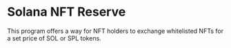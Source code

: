 # Solana NFT Reserve

This program offers a way for NFT holders to exchange whitelisted NFTs for a set price of SOL or SPL tokens.